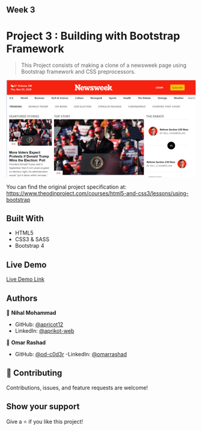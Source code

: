 [](https://img.shields.io/badge/Microverse-blueviolet)

## Week 3

# Project 3 :  Building with Bootstrap Framework

> This Project consists of making a clone of a newsweek page using Bootstrap framework and CSS preprocessors.

![screenshot](./imgs/screenshot.png)

You can find the original project specification at: https://www.theodinproject.com/courses/html5-and-css3/lessons/using-bootstrap

## Built With

- HTML5
- CSS3 & SASS
- Bootstrap 4

## Live Demo 

[Live Demo Link](https://od-c0d3r.github.io/newsweek-clone/)

## Authors

👤 **Nihal Mohammad**

- GitHub: [@apricot12](https://github.com/apricot12)
- LinkedIn: [@aprikot-web](https://www.linkedin.com/in/aprikot-web/)

👤 **Omar Rashad**

- GitHub: [@od-c0d3r](https://github.com/od-c0d3r)
-LinkedIn: [@omarrashad](https://www.linkedin.com/in/omarrashad)

## 🤝 Contributing

Contributions, issues, and feature requests are welcome!

## Show your support

Give a ⭐️ if you like this project!

